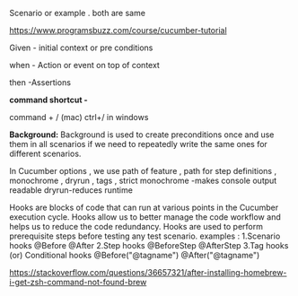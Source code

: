 Scenario or example . both are same


https://www.programsbuzz.com/course/cucumber-tutorial

Given - initial context  or pre conditions

when - Action or event on top of context

then -Assertions


**command shortcut -** 

command + / (mac)
ctrl+/ in windows


**Background:**
Background is used to create preconditions once and use them in all scenarios 
if we need to repeatedly write the same ones for different scenarios.


[//]: # (Test runner)
In Cucumber options , we use path of feature , path for step definitions , monochrome , dryrun , tags , strict 
monochrome -makes console output readable
dryrun-reduces runtime


Hooks are blocks of code that can run at various points in the Cucumber execution cycle. 
Hooks allow us to better manage the code workflow and helps us to reduce the code redundancy. 
Hooks are used to perform prerequisite steps before testing any test scenario.
examples :
1.Scenario hooks
@Before 
@After 
2.Step hooks
@BeforeStep
@AfterStep
3.Tag hooks (or) Conditional hooks
@Before("@tagname")
@After("@tagname")


[//]: # (allure )
https://stackoverflow.com/questions/36657321/after-installing-homebrew-i-get-zsh-command-not-found-brew